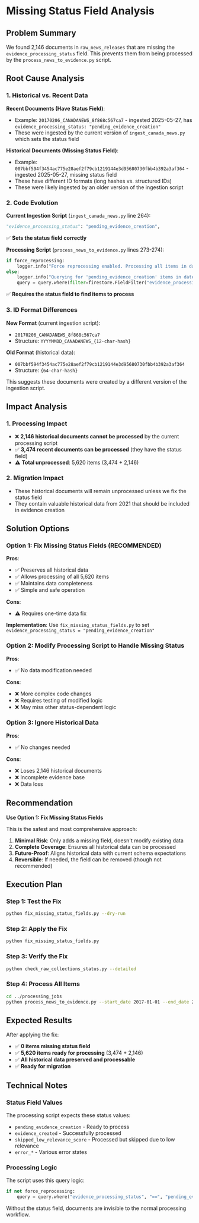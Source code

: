 # Missing Status Field Analysis

## Problem Summary

We found 2,146 documents in `raw_news_releases` that are missing the `evidence_processing_status` field. This prevents them from being processed by the `process_news_to_evidence.py` script.

## Root Cause Analysis

### 1. **Historical vs. Recent Data**

**Recent Documents (Have Status Field)**:
- Example: `20170206_CANADANEWS_8f868c567ca7` - ingested 2025-05-27, has `evidence_processing_status: "pending_evidence_creation"`
- These were ingested by the current version of `ingest_canada_news.py` which sets the status field

**Historical Documents (Missing Status Field)**:
- Example: `007bbf594f3454ac775e28aef2f79cb1219144e3d95680730fbb4b392a3af364` - ingested 2025-05-27, missing status field
- These have different ID formats (long hashes vs. structured IDs)
- These were likely ingested by an older version of the ingestion script

### 2. **Code Evolution**

**Current Ingestion Script** (`ingest_canada_news.py` line 264):
```python
"evidence_processing_status": "pending_evidence_creation",
```
✅ **Sets the status field correctly**

**Processing Script** (`process_news_to_evidence.py` lines 273-274):
```python
if force_reprocessing:
    logger.info("Force reprocessing enabled. Processing all items in date range.")
else:
    logger.info("Querying for 'pending_evidence_creation' items in date range.")
    query = query.where(filter=firestore.FieldFilter("evidence_processing_status", "==", "pending_evidence_creation"))
```
✅ **Requires the status field to find items to process**

### 3. **ID Format Differences**

**New Format** (current ingestion script):
- `20170206_CANADANEWS_8f868c567ca7`
- Structure: `YYYYMMDD_CANADANEWS_{12-char-hash}`

**Old Format** (historical data):
- `007bbf594f3454ac775e28aef2f79cb1219144e3d95680730fbb4b392a3af364`
- Structure: `{64-char-hash}`

This suggests these documents were created by a different version of the ingestion script.

## Impact Analysis

### 1. **Processing Impact**
- ❌ **2,146 historical documents cannot be processed** by the current processing script
- ✅ **3,474 recent documents can be processed** (they have the status field)
- ⚠️ **Total unprocessed**: 5,620 items (3,474 + 2,146)

### 2. **Migration Impact**
- These historical documents will remain unprocessed unless we fix the status field
- They contain valuable historical data from 2021 that should be included in evidence creation

## Solution Options

### Option 1: Fix Missing Status Fields (RECOMMENDED)
**Pros**:
- ✅ Preserves all historical data
- ✅ Allows processing of all 5,620 items
- ✅ Maintains data completeness
- ✅ Simple and safe operation

**Cons**:
- ⚠️ Requires one-time data fix

**Implementation**: Use `fix_missing_status_fields.py` to set `evidence_processing_status = "pending_evidence_creation"`

### Option 2: Modify Processing Script to Handle Missing Status
**Pros**:
- ✅ No data modification needed

**Cons**:
- ❌ More complex code changes
- ❌ Requires testing of modified logic
- ❌ May miss other status-dependent logic

### Option 3: Ignore Historical Data
**Pros**:
- ✅ No changes needed

**Cons**:
- ❌ Loses 2,146 historical documents
- ❌ Incomplete evidence base
- ❌ Data loss

## Recommendation

**Use Option 1: Fix Missing Status Fields**

This is the safest and most comprehensive approach:

1. **Minimal Risk**: Only adds a missing field, doesn't modify existing data
2. **Complete Coverage**: Ensures all historical data can be processed
3. **Future-Proof**: Aligns historical data with current schema expectations
4. **Reversible**: If needed, the field can be removed (though not recommended)

## Execution Plan

### Step 1: Test the Fix
```bash
python fix_missing_status_fields.py --dry-run
```

### Step 2: Apply the Fix
```bash
python fix_missing_status_fields.py
```

### Step 3: Verify the Fix
```bash
python check_raw_collections_status.py --detailed
```

### Step 4: Process All Items
```bash
cd ../processing_jobs
python process_news_to_evidence.py --start_date 2017-01-01 --end_date 2025-12-31
```

## Expected Results

After applying the fix:
- ✅ **0 items missing status field**
- ✅ **5,620 items ready for processing** (3,474 + 2,146)
- ✅ **All historical data preserved and processable**
- ✅ **Ready for migration**

## Technical Notes

### Status Field Values
The processing script expects these status values:
- `pending_evidence_creation` - Ready to process
- `evidence_created` - Successfully processed
- `skipped_low_relevance_score` - Processed but skipped due to low relevance
- `error_*` - Various error states

### Processing Logic
The script uses this query logic:
```python
if not force_reprocessing:
    query = query.where("evidence_processing_status", "==", "pending_evidence_creation")
```

Without the status field, documents are invisible to the normal processing workflow. 